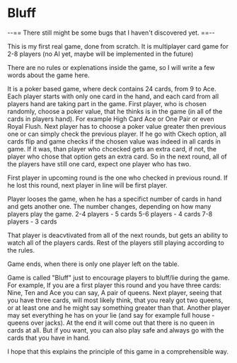 # Bluff
--== There still might be some bugs that I haven't discovered yet. ==--

This is my first real game, done from scratch.
It is multiplayer card game for 2-8 players (no AI yet, maybe will be implemented in the future)

There are no rules or explenations inside the game, so I will write a few words about the game here.

It is a poker based game, where deck contains 24 cards, from 9 to Ace. Each player starts with only one card in the hand,
and each card from all players hand are taking part in the game.
First player, who is chosen randomly, choose a poker value, that he thinks is in the game (in all of the cards in players hand).
For example High Card Ace or One Pair or even Royal Flush.
Next player has to choose a poker value greater then previous one or can simply check the previous player.
If he go with Ckech option, all cards flip and game checks if the chosen value was indeed in all cards in game.
If it was, than player who chcecked gets an extra card, if not, the player who chose that option gets an extra card.
So in the next round, all of the players have still one card, expect one player who has two.

First player in upcoming round is the one who checked in previous round. If he lost this round, next player in line will be first player.

Player looses the game, when he has a specifict number of cards in hand and gets another one. The number changes, depending
on how many players play the game.
2-4 players - 5 cards
5-6 players - 4 cards
7-8 players - 3 cards

That player is deacvtivated from all of the next rounds, but gets an ability to watch all of the players cards.
Rest of the players still playing according to the rules.

Game ends, when there is only one player left on the table.

Game is called "Bluff" just to encourage players to bluff/lie during the game. 
For example, If you are a first player this round and you have three cards: Nine, Ten and Ace you can say, A pair of queens.
Next player, seeing that you have three cards, will most likely think, that you realy got two queens, or at least one and he might say something greater than that. Another player may set everything he has on your lie (and say for example full house - queens over jacks).
At the end it will come out that there is no queen in cards at all.
But if you want, you can also play safe and always go with the cards that you have in hand.


I hope that this explains the principle of this game in a comprehensible way.
